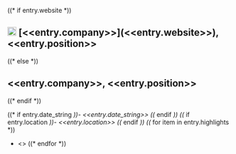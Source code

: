 ((* if entry.website *))
## <img src="https://www.google.com/s2/favicons?domain=<<entry.website>>" alt="<<entry.company>>" height="20"/> [<<entry.company>>](<<entry.website>>), <<entry.position>>
((* else *))
## <<entry.company>>, <<entry.position>>
((* endif *)) 

((* if entry.date_string *))- <<entry.date_string>>
((* endif *))
((* if entry.location *))- <<entry.location>>
((* endif *))
((* for item in entry.highlights *))
- <<item>>
((* endfor *))
